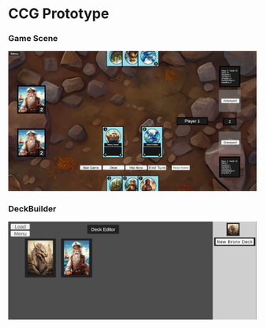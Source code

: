 
<h1>CCG Prototype</h1>

<h3>Game Scene</h3>

![screenshot1 game](screen.png)

<h3>DeckBuilder</h3>

![screenshot2 game](screen2.png)
